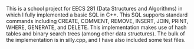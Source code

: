 This is a school project for EECS 281 (Data Structures and Algorithms) in which I fully implemented a basic SQL in C++. This SQL supports standard commands including CREATE, COMMENT, REMOVE, INSERT, JOIN, PRINT, WHERE, GENERATE, and DELETE. This implementation makes use of hash tables and binary search trees (among other data structures).
The bulk of the implementation is in silly.cpp, and I have also included some test files.
